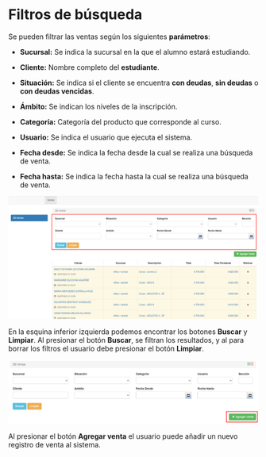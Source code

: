 # Filtros de búsqueda

Se pueden filtrar las ventas según los siguientes __parámetros__:
* __Sucursal:__ Se indica la sucursal en la que el alumno estará estudiando.

* __Cliente:__ Nombre completo del __estudiante__.

* __Situación:__ Se indica si el cliente se encuentra __con deudas__, __sin deudas__ o __con deudas vencidas__.

* __Ámbito:__ Se indican los niveles de la inscripción.

* __Categoría:__ Categoría del producto que corresponde al curso.

* __Usuario:__ Se indica el usuario que ejecuta el sistema.

* __Fecha desde:__ Se indica la fecha desde la cual se realiza una búsqueda de venta.

* __Fecha hasta:__ Se indica la fecha hasta la cual se realiza una búsqueda de venta.


![Filtros de busqueda](./img/listado_de_ventas.png)

En la esquina inferior izquierda podemos encontrar los botones __Buscar__ y __Limpiar__. Al presionar el botón __Buscar__, se filtran los resultados, y al para borrar los filtros el usuario debe presionar el botón __Limpiar__.

![Agregar venta](./img/listado_de_ventas2.png)

Al presionar el botón __Agregar venta__ el usuario puede añadir un nuevo registro de venta al sistema.